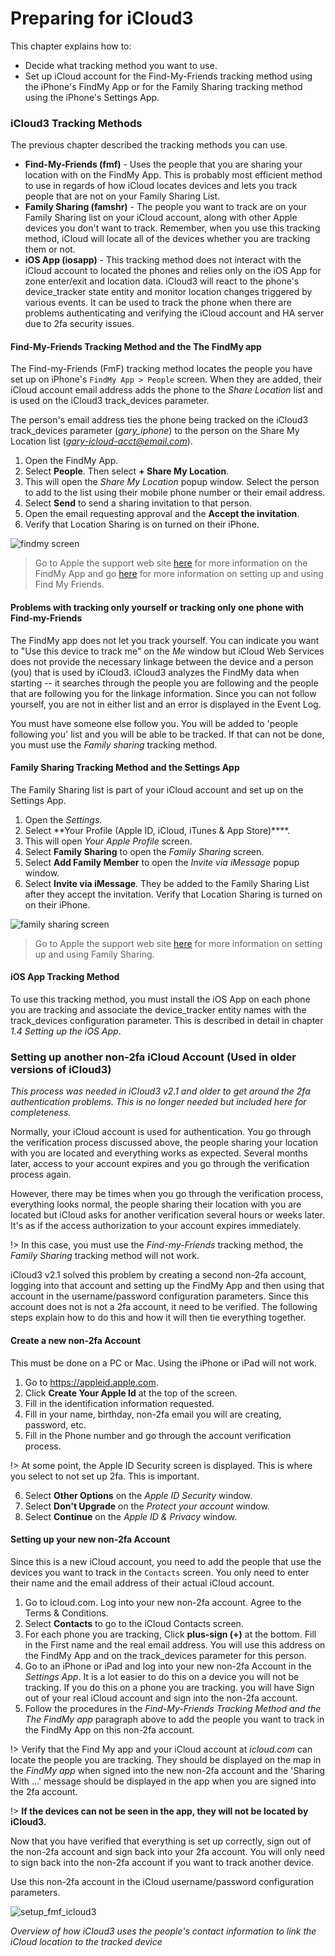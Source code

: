 # Preparing for iCloud3

This chapter explains how to:

- Decide what tracking method you want to use.
- Set up iCloud account for the Find-My-Friends tracking method using the iPhone's FindMy App or for the Family Sharing tracking method using the iPhone's Settings App.

### iCloud3 Tracking Methods

The previous chapter described the tracking methods you can use.

- **Find-My-Friends (fmf)** - Uses the people that you are sharing your location with on the FindMy App. This is probably most efficient method to use in regards of how iCloud locates devices and lets you  track people that are not on your Family Sharing List.
- **Family Sharing (famshr)** - The people you want to track are on your Family Sharing list on your iCloud account, along with other Apple devices you don't want to track. Remember, when you use this tracking method, iCloud will locate all of the devices whether you are tracking them or not.
- **iOS App (iosapp)** - This tracking method does not interact with the iCloud account to located the phones and relies only on the iOS App for zone enter/exit and location data. iCloud3 will react to the phone's device_tracker state entity and monitor location changes triggered by various events. It can be used to track the phone when there are problems authenticating and verifying the iCloud account and HA server due to 2fa security issues.

#### Find-My-Friends Tracking Method and the The FindMy app

The Find-my-Friends (FmF) tracking method locates the people you have set up on iPhone's ```FindMy App > People``` screen. When they are added, their iCloud account email address adds the phone to the *Share Location* list and is used on the iCloud3 track_devices parameter. 

The person's email address ties the phone being tracked on the iCloud3 track_devices parameter (*gary_iphone*)  to the person on the Share My Location list (*gary-icloud-acct@email.com*).

1. Open the FindMy App.
2. Select **People**. Then select **+ Share My Location**.
3. This will open the *Share My Location* popup window. Select the person to add to the list using their mobile phone number or their email address.
4. Select **Send** to send a sharing invitation to that person. 
5. Open the email requesting approval and the **Accept the invitation**. 
6. Verify that Location Sharing is on turned on their iPhone.

![findmy screen](../images/findmy_screen.jpg)

> Go to Apple the support web site [here](https://support.apple.com/en-us/HT210400) for more information on the FindMy App and go [here](https://support.apple.com/en-us/HT201493) for more information on setting up and using Find My Friends.

#### Problems with tracking only yourself or tracking only one phone with Find-my-Friends

The FindMy app does not let you track yourself. You can indicate you want to "Use this device to track me" on the *Me* window but iCloud Web Services does not provide the necessary linkage between the device and a person (you) that is used by iCloud3. iCloud3 analyzes the FindMy data when starting -- it searches through the people you are following and the people that are following you for the linkage information. Since you can not follow yourself, you are not in either list and an error is displayed in the Event Log.

You must have someone else follow you. You will be added to 'people following you' list and you will be able to be tracked. If that can not be done, you must use the *Family sharing* tracking method.

#### Family Sharing Tracking Method and the Settings App

The Family Sharing list is part of your iCloud account and set up on the Settings App.

1. Open the *Settings*.
2. Select  **Your Profile (Apple ID, iCloud, iTunes & App Store)****. 
3. This will open *Your Apple Profile* screen. 
4. Select **Family Sharing** to open the *Family Sharing* screen.
5. Select **Add Family Member** to open the *Invite via iMessage* popup window.
6. Select **Invite via iMessage**. They be added to the Family Sharing List after they accept the invitation. Verify that Location Sharing is turned on on their iPhone.

![family sharing screen](../images/famshr_screen.jpg)

> Go to Apple the support web site [here](https://support.apple.com/en-us/HT201088) for more information on setting up  and using Family Sharing.

#### iOS App Tracking Method

To use this tracking method, you must install the iOS App on each phone you are tracking and associate the device_tracker entity names with the track_devices configuration parameter. This is described in detail in chapter *1.4 Setting up the iOS App*.



### Setting up another non-2fa iCloud Account (Used in older versions of iCloud3)

*This process was needed in iCloud3 v2.1 and older to get around the 2fa authentication problems. This is no longer needed but included here for completeness.*

Normally, your iCloud account is used for authentication. You go through the verification process discussed above, the people sharing your location with you are located and everything works as expected. Several months later, access to your account expires and you go through the verification process again.

However, there may be times when you go through the verification process, everything looks normal, the people sharing their location with you are located but iCloud asks for another verification several hours or weeks later. It's as if the access authorization to your account expires immediately. 

!> In this case, you must use the *Find-my-Friends* tracking method, the *Family Sharing* tracking method will not work.

iCloud3 v2.1 solved this problem by creating a second non-2fa account, logging into that account and setting up the FindMy App and then using that account in the username/password configuration parameters. Since this account does not is not a 2fa account, it need to be verified. The following steps explain how to do this and how it will then tie everything together.

#### Create a new non-2fa Account

This must be done on a PC or Mac. Using the iPhone or iPad will not work.

1. Go to https://appleid.apple.com.
2. Click **Create Your Apple Id** at the top of the screen.
3. Fill in the identification information requested.
4. Fill in your name, birthday, non-2fa email you will are creating, password, etc.
5. Fill in the Phone number and go through the account verification process.

!> At some point, the Apple ID Security screen is displayed. This is where you select to not set up 2fa. This is important.

6. Select **Other Options** on the *Apple ID Security* window.
7. Select **Don't Upgrade** on the *Protect your account* window.
8. Select **Continue** on the *Apple ID & Privacy* window.

#### Setting up your new non-2fa Account

Since this is a new iCloud account, you need to add the people that use the devices you want to track in the `Contacts` screen. You only need to enter their name and the email address of their actual iCloud account. 

1. Go to icloud.com. Log into your new non-2fa account. Agree to the Terms & Conditions.
2. Select **Contacts** to go to the iCloud Contacts screen.
3. For each phone you are tracking, Click **plus-sign (+)** at the bottom. Fill in the First name and the real email address. You will use this address on the FindMy App and on the track_devices parameter for this person.
4. Go to an iPhone or iPad and log into your new non-2fa Account in the *Settings App*. It is a lot easier to do this on a device you will not be tracking. If you do this on a phone you are tracking. you will have Sign out of your real iCloud account and sign into the non-2fa account.
5. Follow the procedures in the *Find-My-Friends Tracking Method and the The FindMy app* paragraph above to add the people you want to track in the FindMy App on this non-2fa account.

!> Verify that the Find My app and your iCloud account at *icloud.com* can locate the people you are tracking. They should be displayed on the map in the *FindMy app* when signed into the new non-2fa account and the 'Sharing With ...'  message should be displayed in the app when you are signed into the 2fa account. 

!> **If the devices can not be seen in the app, they will not be located by iCloud3.**

Now that you have verified that everything is set up correctly, sign out of the non-2fa account and sign back into your 2fa account. You will only need to sign back into the non-2fa account if you want to track another device.

Use this non-2fa account in the iCloud username/password configuration parameters.




![setup_fmf_icloud3](../images/setup_fmf_icloud3.jpg)

*Overview of how iCloud3 uses the people's contact information to link the iCloud location to the tracked device*